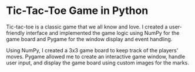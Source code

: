 # Tic-Tac-Toe Game in Python

Tic-tac-toe is a classic game that we all know and love. I created a user-friendly interface and implemented the game logic using NumPy for the game board and Pygame for the window display and event handling.

Using NumPy, I created a 3x3 game board to keep track of the players' moves. Pygame allowed me to create an interactive game window, handle user input, and display the game board using custom images for the marks.
